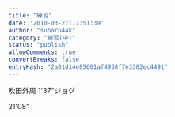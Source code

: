 ```yaml
---
title: "練習"
date: '2010-03-27T17:51:39'
author: "subaru44k"
category: "練習(中)"
status: "publish"
allowComments: true
convertBreaks: false
entryHash: "2a01d14e85601af4958f7e3382ec4491"
---
```

吹田外周
1'37"ジョグ

21'08"
